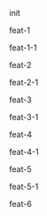 init

feat-1

feat-1-1

feat-2

feat-2-1

feat-3

feat-3-1

feat-4

feat-4-1

feat-5

feat-5-1

feat-6
